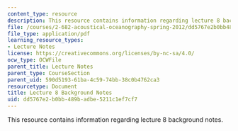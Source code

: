 ```yaml
---
content_type: resource
description: This resource contains information regarding lecture 8 background notes.
file: /courses/2-682-acoustical-oceanography-spring-2012/dd5767e2b0bb489badbe5211c1ef7cf7_MIT2_682S12_bglec08.pdf
file_type: application/pdf
learning_resource_types:
- Lecture Notes
license: https://creativecommons.org/licenses/by-nc-sa/4.0/
ocw_type: OCWFile
parent_title: Lecture Notes
parent_type: CourseSection
parent_uid: 590d5193-61ba-4c59-74bb-38c0b4762ca3
resourcetype: Document
title: Lecture 8 Background Notes
uid: dd5767e2-b0bb-489b-adbe-5211c1ef7cf7
---
```

This resource contains information regarding lecture 8 background notes.